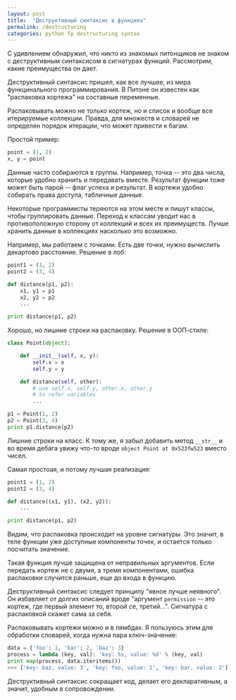 ```yaml
---
layout: post
title:  "Деструктивный синтаксис в функциях"
permalink: /destructuring
categories: python fp destructuring syntax
---
```


С удивлением обнаружил, что никто из знакомых питонщиков не знаком с
деструктивным синтаксисом в сигнатурах функций. Рассмотрим, какие
преимущества он дает.

Деструктивный синтаксис пришел, как все лучшее, из мира функцинального
программирования. В Питоне он известен как "распаковка кортежа" на
составные переменные.

Распаковывать можно не только кортеж, но и список и вообще все
итерируемые коллекции. Правда, для множеств и словарей не определен
порядок итерации, что может привести к багам.

Простой пример:

~~~ python
point = (1, 2)
x, y = point
~~~

Данные часто собираются в группы. Например, точка -- это два числа,
которые удобно хранить и передавать вместе. Результат функции тоже
может быть парой -- флаг успеха и результат. В кортежи удобно собирать
права доступа, табличные данные.

Некоторые программисты теряются на этом месте и пишут классы, чтобы
группировать данные. Переход к классам уводит нас в противоположную
сторону от коллекций и всех их преимуществ. Лучше хранить данные в
коллекциях насколько это возможно.

Например, мы работаем с точками. Есть две точки, нужно вычислить
декартово расстояние. Решение в лоб:

~~~ python
point1 = (1, 2)
point2 = (3, 4)

def distance(p1, p2):
    x1, y1 = p1
    x2, y2 = p2
    ...

print distance(p1, p2)
~~~

Хорошо, но лишние строки на распаковку. Решение в ООП-стиле:

~~~ python
class Point(object):

    def __init__(self, x, y):
        self.x = x
        self.y = y

    def distance(self, other):
        # use self.x, self.y, other.x, other.y
        # to refer variables
        ...

p1 = Point(1, 2)
p2 = Point(3, 4)
print p1.distance(p2)
~~~

Лишние строки на класс. К тому же, я забыл добавить метод `__str__` и
во время дебага увижу что-то вроде `object Point at 0x523fw523` вместо
чисел.

Самая простоая, и потому лучшая реализация:

~~~ python
point1 = (1, 2)
point2 = (3, 4)

def distance((x1, y1), (x2, y2)):
    ...

print distance(p1, p2)
~~~

Видим, что распаковка происходит на уровне сигнатуры. Это значит, в
теле функции уже доступные компоненты точек, и остается только
посчитать значение.

Такая функция лучше защищена от неправильных аргументов. Если передать
кортеж не с двумя, а тремя компонентами, ошибка распаковки случится
раньше, еще до входа в функцию.

Деструктивный синтаксис следует принципу "явное лучше неявного". Он
избавляет от долгих описаний вроде "аргумент `permission` -- это
кортеж, где первый элемент то, второй се, третий...". Сигнатура с
распаковкой скажет сама за себя.

Распаковывать кортежи можно и в лямбдах. Я пользуюсь этим для
обработки словарей, когда нужна пара ключ-значение:

~~~ python
data = {'foo': 1, 'bar': 2, 'baz': 3}
process = lambda (key, val): 'key: %s, value: %d' % (key, val)
print map(process, data.iteritems())
>>> ['key: baz, value: 3', 'key: foo, value: 1', 'key: bar, value: 2']
~~~

Деструктивный синтаксис сокращает код, делает его декларативным, а
значит, удобным в сопровождении.

